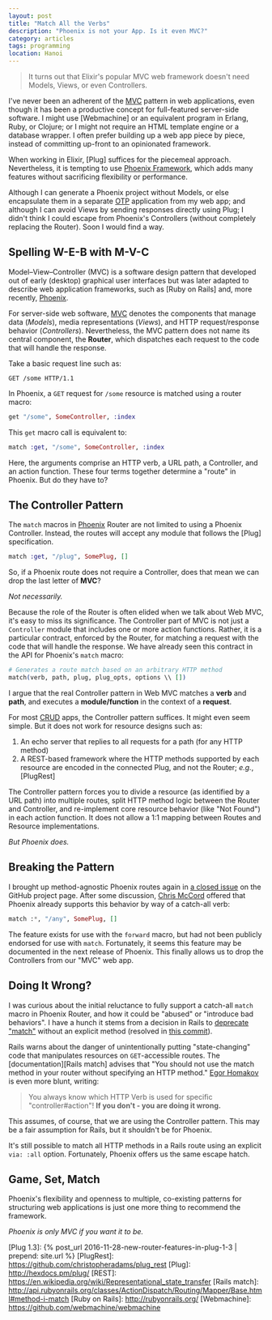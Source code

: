```yaml
---
layout: post
title: "Match All the Verbs"
description: "Phoenix is not your App. Is it even MVC?"
category: articles
tags: programming
location: Hanoi
---
```


> It turns out that Elixir's popular MVC web framework doesn't need Models,
> Views, or even Controllers.

I've never been an adherent of the [MVC] pattern in web applications, even
though it has been a productive concept for full-featured server-side software.
I might use [Webmachine] or an equivalent program in Erlang, Ruby, or Clojure;
or I might not require an HTML template engine or a database wrapper.
I often prefer building up a web app piece by piece, instead of committing
up-front to an opinionated framework.

When working in Elixir, [Plug] suffices for the piecemeal approach.
Nevertheless, it is tempting to use [Phoenix Framework][Phoenix], which adds
many features without sacrificing flexibility or performance.

Although I can generate a Phoenix project without Models, or else encapsulate
them in a separate [OTP] application from my web app;
and although I can avoid Views by sending responses directly using Plug;
I didn't think I could escape from Phoenix's Controllers (without completely
replacing the Router).
Soon I would find a way.

## Spelling W-E-B with M-V-C

Model–View–Controller (MVC) is a software design pattern that developed out of
early (desktop) graphical user interfaces but was later adapted to describe web
application frameworks, such as [Ruby on Rails] and, more recently, [Phoenix].

For server-side web software, [MVC] denotes the components that manage data
(*Models*), media representations (*Views*), and HTTP request/response behavior
(*Controllers*).
Nevertheless, the MVC pattern does not name its central component, the
**Router**, which dispatches each request to the code that will handle the
response.

Take a basic request line such as:

```http
GET /some HTTP/1.1
```

In Phoenix, a `GET` request for `/some` resource is matched using a router
macro:

```elixir
get "/some", SomeController, :index
```

This `get` macro call is equivalent to:

```elixir
match :get, "/some", SomeController, :index
```

Here, the arguments comprise an HTTP verb, a URL path, a Controller, and an
action function.
These four terms together determine a "route" in Phoenix.
But do they have to?

## The Controller Pattern

The `match` macros in [Phoenix] Router are not limited to using a Phoenix
Controller.
Instead, the routes will accept any module that follows the [Plug]
specification.

```elixir
match :get, "/plug", SomePlug, []
```

So, if a Phoenix route does not require a Controller, does that mean we can drop
the last letter of **MVC**?

*Not necessarily.*

Because the role of the Router is often elided when we talk about Web MVC, it's
easy to miss its significance.
The Controller part of MVC is not just a `Controller` module that includes one
or more action functions.
Rather, it is a particular contract, enforced by the Router, for matching a
request with the code that will handle the response.
We have already seen this contract in the API for Phoenix's `match` macro:

```elixir
# Generates a route match based on an arbitrary HTTP method
match(verb, path, plug, plug_opts, options \\ [])
```

I argue that the real Controller pattern in Web MVC matches a **verb** and
**path**, and executes a **module/function** in the context of a **request**.

For most [CRUD] apps, the Controller pattern suffices.
It might even seem simple.
But it does not work for resource designs such as:

1. An echo server that replies to all requests for a path (for any HTTP method)
1. A REST-based framework where the HTTP methods supported by each resource are
   encoded in the connected Plug, and not the Router; *e.g.*, [PlugRest]

The Controller pattern forces you to divide a resource (as identified by a URL
path) into multiple routes, split HTTP method logic between the Router and
Controller, and re-implement core resource behavior (like "Not Found") in each
action function.
It does not allow a 1:1 mapping between Routes and Resource implementations.

*But Phoenix does.*

## Breaking the Pattern

I brought up method-agnostic Phoenix routes again in [a closed issue][977] on
the GitHub project page.
After some discussion, [Chris McCord] offered that Phoenix already supports this
behavior by way of a catch-all verb:

```elixir
match :*, "/any", SomePlug, []
```

The feature exists for use with the `forward` macro, but had not been publicly
endorsed for use with `match`.
Fortunately, it seems this feature may be documented in the next release of
Phoenix.
This finally allows us to drop the Controllers from our "MVC" web app.

## Doing It Wrong?

I was curious about the initial reluctance to fully support a catch-all `match`
macro in Phoenix Router, and how it could be "abused" or "introduce bad
behaviors".
I have a hunch it stems from a decision in Rails to [deprecate "match"][5964]
without an explicit method (resolved in [this commit][56cdc81]).

Rails warns about the danger of unintentionally putting "state-changing" code
that manipulates resources on `GET`-accessible routes.
The [documentation][Rails match] advises that "You should not use the match
method in your router without specifying an HTTP method."
[Egor Homakov][Match in Rails and CSRF] is even more blunt, writing:

> You always know which HTTP Verb is used for specific "controller#action"! **If
> you don't - you are doing it wrong.**

This assumes, of course, that we are using the Controller pattern.
This may be a fair assumption for Rails, but it shouldn't be for Phoenix.

It's still possible to match all HTTP methods in a Rails route using an explicit
`via: :all` option.
Fortunately, Phoenix offers us the same escape hatch.

## Game, Set, Match

Phoenix's flexibility and openness to multiple, co-existing patterns for
structuring web applications is just one more thing to recommend the framework.

*Phoenix is only MVC if you want it to be.*

[56cdc81]: https://github.com/rails/rails/commit/56cdc81c08b1847c5c1f699810a8c3b9ac3715a6
[5964]: https://github.com/rails/rails/issues/5964
[977]: https://github.com/phoenixframework/phoenix/issues/977
[CRUD]: https://en.wikipedia.org/wiki/Create,_read,_update_and_delete
[Chris McCord]: http://www.chrismccord.com/
[MVC]: https://en.wikipedia.org/wiki/Model%E2%80%93view%E2%80%93controller#Use_in_web_applications
[Match in Rails and CSRF]: http://homakov.blogspot.com/2012/04/whitelist-your-routes-match-is-evil.html
[OTP]: https://en.wikipedia.org/wiki/Open_Telecom_Platform
[Phoenix]: http://www.phoenixframework.org/
[Plug 1.3]: {% post_url 2016-11-28-new-router-features-in-plug-1-3 | prepend: site.url %}
[PlugRest]: https://github.com/christopheradams/plug_rest
[Plug]: http://hexdocs.pm/plug/
[REST]: https://en.wikipedia.org/wiki/Representational_state_transfer
[Rails match]: http://api.rubyonrails.org/classes/ActionDispatch/Routing/Mapper/Base.html#method-i-match
[Ruby on Rails]: http://rubyonrails.org/
[Webmachine]: https://github.com/webmachine/webmachine
